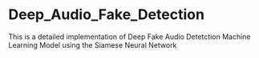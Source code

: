 # Deep_Audio_Fake_Detection
This is a detailed implementation of Deep Fake Audio Detetction Machine Learning Model using the Siamese Neural Network
